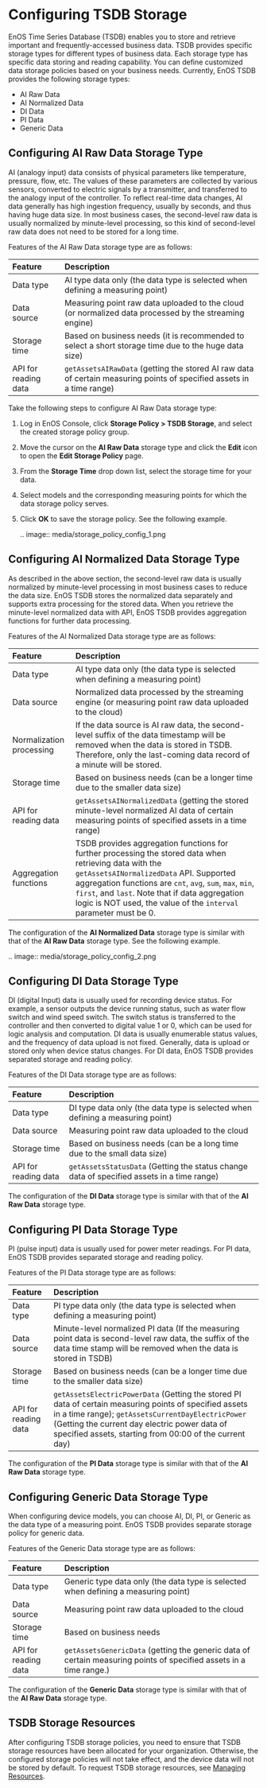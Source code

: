 # Configuring TSDB Storage

EnOS Time Series Database (TSDB) enables you to store and retrieve important and frequently-accessed business data. TSDB provides specific storage types for different types of business data. Each storage type has specific data storing and reading capability. You can define customized data storage policies based on your business needs. Currently, EnOS TSDB provides the following storage types:

- AI Raw Data
- AI Normalized Data
- DI Data
- PI Data
- Generic Data

## Configuring AI Raw Data Storage Type

AI (analogy input) data consists of physical parameters like temperature, pressure, flow, etc. The values of these parameters are collected by various sensors, converted to electric signals by a transmitter, and transferred to the analogy input of the controller. To reflect real-time data changes, AI data generally has high ingestion frequency, usually by seconds, and thus having huge data size. In most business cases, the second-level raw data is usually normalized by minute-level processing, so this kind of second-level raw data does not need to be stored for a long time.

Features of the AI Raw Data storage type are as follows:

| Feature              | Description                                                                                                         |
|:---------------------|:--------------------------------------------------------------------------------------------------------------------|
| Data type            | AI type data only (the data type is selected when defining a measuring point)                                         |
| Data source          | Measuring point raw data uploaded to the cloud (or normalized data processed by the streaming engine)                 |
| Storage time         | Based on business needs (it is recommended to select a short storage time due to the huge data size)                |
| API for reading data | `getAssetsAIRawData` (getting the stored AI raw data of certain measuring points of specified assets in a time range) |

Take the following steps to configure AI Raw Data storage type:

1. Log in EnOS Console, click **Storage Policy > TSDB Storage**, and select the created storage policy group.

2. Move the cursor on the **AI Raw Data** storage type and click the **Edit** icon to open the **Edit Storage Policy** page.

3. From the **Storage Time** drop down list, select the storage time for your data.

4. Select models and the corresponding measuring points for which the data storage policy serves.

5. Click **OK** to save the storage policy. See the following example.

   .. image:: media/storage_policy_config_1.png

## Configuring AI Normalized Data Storage Type

As described in the above section, the second-level raw data is usually normalized by minute-level processing in most business cases to reduce the data size. EnOS TSDB stores the normalized data separately and supports extra processing for the stored data. When you retrieve the minute-level normalized data with API, EnOS TSDB provides aggregation functions for further data processing.

Features of the AI Normalized Data storage type are as follows:

| Feature                  | Description                                                                                                                                                                                                                                                                                                                             |
|:-------------------------|:----------------------------------------------------------------------------------------------------------------------------------------------------------------------------------------------------------------------------------------------------------------------------------------------------------------------------------------|
| Data type                | AI type data only (the data type is selected when defining a measuring point)                                                                                                                                                                                                                                                             |
| Data source              | Normalized data processed by the streaming engine (or measuring point raw data uploaded to the cloud)                                                                                                                                                                                                                                     |
| Normalization processing | If the data source is AI raw data, the second-level suffix of the data timestamp will be removed when the data is stored in TSDB. Therefore, only the last-coming data record of a minute will be stored.                                                                                                                               |
| Storage time             | Based on business needs (can be a longer time due to the smaller data size)                                                                                                                                                                                                                                                             |
| API for reading data     | `getAssetsAINormalizedData` (getting the stored minute-level normalized AI data of certain measuring points of specified assets in a time range)                                                                                                                                                                                          |
| Aggregation functions    | TSDB provides aggregation functions for further processing the stored data when retrieving data with the `getAssetsAINormalizedData` API. Supported aggregation functions are `cnt`, `avg`, `sum`, `max`, `min`, `first`, and `last`. Note that if data aggregation logic is NOT used, the value of the `interval` parameter must be 0. |

The configuration of the **AI Normalized Data** storage type is similar with that of the **AI Raw Data** storage type. See the following example.

.. image:: media/storage_policy_config_2.png

## Configuring DI Data Storage Type

DI (digital Input) data is usually used for recording device status. For example, a sensor outputs the device running status, such as water flow switch and wind speed switch. The switch status is transferred to the controller and then converted to digital value 1 or 0, which can be used for logic analysis and computation. DI data is usually enumerable status values, and the frequency of data upload is not fixed. Generally, data is upload or stored only when device status changes. For DI data, EnOS TSDB provides separated storage and reading policy.

Features of the DI Data storage type are as follows:

| Feature              | Description                                                                                |
|:---------------------|:-------------------------------------------------------------------------------------------|
| Data type            | DI type data only (the data type is selected when defining a measuring point)                |
| Data source          | Measuring point raw data uploaded to the cloud                                               |
| Storage time         | Based on business needs (can be a long time due to the small data size)                    |
| API for reading data | `getAssetsStatusData` (Getting the status change data of specified assets in a time range) |

The configuration of the **DI Data** storage type is similar with that of the **AI Raw Data** storage type.



## Configuring PI Data Storage Type

PI (pulse input) data is usually used for power meter readings. For PI data, EnOS TSDB provides separated storage and reading policy.

Features of the PI Data storage type are as follows:

| Feature              | Description                                                                                                                                                                                                                                                           |
|:---------------------|:----------------------------------------------------------------------------------------------------------------------------------------------------------------------------------------------------------------------------------------------------------------------|
| Data type            | PI type data only (the data type is selected when defining a measuring point)                                                                                                                                                                                           |
| Data source          | Minute-level normalized PI data (If the measuring point data is second-level raw data, the suffix of the data time stamp will be removed when the data is stored in TSDB)                                                                                               |
| Storage time         | Based on business needs (can be a longer time due to the smaller data size)                                                                                                                                                                                           |
| API for reading data | `getAssetsElectricPowerData` (Getting the stored PI data of certain measuring points of specified assets in a time range); `getAssetsCurrentDayElectricPower` (Getting the current day electric power data of specified assets, starting from 00:00 of the current day) |

The configuration of the **PI Data** storage type is similar with that of the **AI Raw Data** storage type.



## Configuring Generic Data Storage Type

When configuring device models, you can choose AI, DI, PI, or Generic as the data type of a measuring point. EnOS TSDB provides separate storage policy for generic data.

Features of the Generic Data storage type are as follows:

| Feature              | Description                                                                                                      |
|:---------------------|:-----------------------------------------------------------------------------------------------------------------|
| Data type            | Generic type data only (the data type is selected when defining a measuring point)                                 |
| Data source          | Measuring point raw data uploaded to the cloud                                                                     |
| Storage time         | Based on business needs                                                                                          |
| API for reading data | `getAssetsGenericData` (getting the generic data of certain measuring points of specified assets in a time range.) |

The configuration of the **Generic Data** storage type is similar with that of the **AI Raw Data** storage type.

## TSDB Storage Resources

After configuring TSDB storage policies, you need to ensure that TSDB storage resources have been allocated for your organization. Otherwise, the configured storage policies will not take effect, and the device data will not be stored by default. To request TSDB storage resources, see [Managing Resources](/docs/enos/en/latest/resourcemanagement/getstarted.html).

<!--end-->

